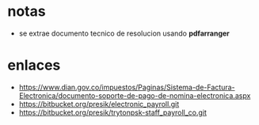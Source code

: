 # notas

* se extrae documento tecnico de resolucion usando **pdfarranger**

# enlaces

* https://www.dian.gov.co/impuestos/Paginas/Sistema-de-Factura-Electronica/documento-soporte-de-pago-de-nomina-electronica.aspx
* https://bitbucket.org/presik/electronic_payroll.git
* https://bitbucket.org/presik/trytonpsk-staff_payroll_co.git
